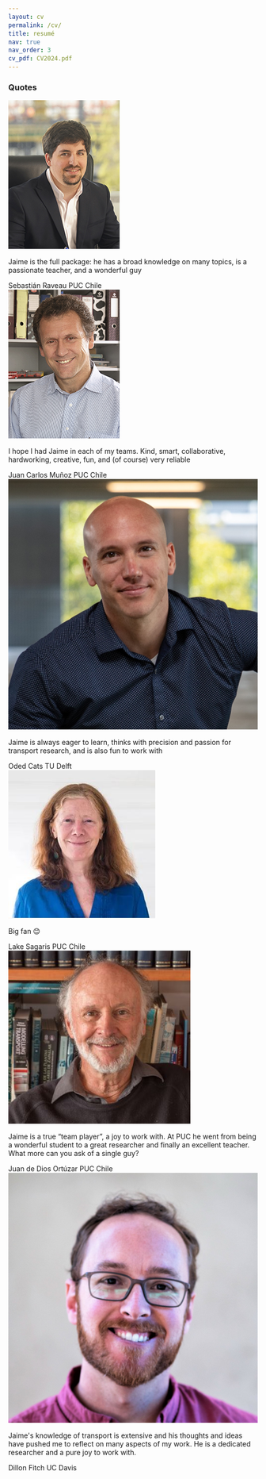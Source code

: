 ```yaml
---
layout: cv
permalink: /cv/
title: resumé
nav: true
nav_order: 3
cv_pdf: CV2024.pdf
---
```


<div class="cv">
<div class="card mt-3 p-3">
<h3 class="card-title font-weight-medium"> Quotes </h3>
<section class="container-slider">
      <div class="testimonial mySwiper">
        <div class="testi-content swiper-wrapper">
          <div class="slide swiper-slide">
            <img src="/assets/img/testimonials/Raveau.jpg" alt="" class="image" />
            <p>
              Jaime is the full package: he has a broad knowledge on many topics, is a passionate teacher, and a wonderful guy
            </p>
            <i class="bx bxs-quote-alt-left quote-icon"></i>
            <div class="details">
              <span class="name">Sebastián Raveau</span>
              <span class="job">PUC Chile</span>
            </div>
          </div>
          <div class="slide swiper-slide">
            <img src="/assets/img/testimonials/jcm.jpg" alt="" class="image" />
            <p>
              I hope I had Jaime in each of my teams. Kind, smart, collaborative, hardworking, creative, fun, and (of course) very reliable
            </p>
            <i class="bx bxs-quote-alt-left quote-icon"></i>
            <div class="details">
              <span class="name">Juan Carlos Muñoz</span>
              <span class="job">PUC Chile</span>
            </div>
          </div>
          <div class="slide swiper-slide">
            <img src="/assets/img/testimonials/OdedCats.jpg" alt="" class="image" />
            <p>
              Jaime is always eager to learn, thinks with precision and passion for transport research, and is also fun to work with
            </p>
            <i class="bx bxs-quote-alt-left quote-icon"></i>
            <div class="details">
              <span class="name">Oded Cats</span>
              <span class="job">TU Delft</span>
            </div>
          </div>
          <div class="slide swiper-slide">
            <img src="/assets/img/testimonials/LakeSagaris.jpg" alt="" class="image" />
            <p>
              Big fan 😊
            </p>
            <i class="bx bxs-quote-alt-left quote-icon"></i>
            <div class="details">
              <span class="name">Lake Sagaris</span>
              <span class="job">PUC Chile</span>
            </div>
          </div>
          <div class="slide swiper-slide">
            <img src="/assets/img/testimonials/jos.jpg" alt="" class="image" />
            <p>
              Jaime is a true “team player”, a joy to work with. At PUC he went from being a wonderful student to a great researcher and finally an excellent teacher. What more can you ask of a single guy?
            </p>
            <i class="bx bxs-quote-alt-left quote-icon"></i>
            <div class="details">
              <span class="name">Juan de Dios Ortúzar</span>
              <span class="job">PUC Chile</span>
            </div>
          </div>
          <div class="slide swiper-slide">
            <img src="/assets/img/testimonials/dillon-fitch.jpg" alt="" class="image" />
            <p>
              Jaime's knowledge of transport is extensive and his thoughts and ideas have pushed me to reflect on many aspects of my work. He is a dedicated researcher and a pure joy to work with.
            </p>
            <i class="bx bxs-quote-alt-left quote-icon"></i>
            <div class="details">
              <span class="name">Dillon Fitch</span>
              <span class="job">UC Davis</span>
            </div>
          </div>
        </div>
        <div class="swiper-button-next nav-btn"></div>
        <div class="swiper-button-prev nav-btn"></div>
        <div class="swiper-pagination"></div>
      </div>
</section>
</div>
</div>
